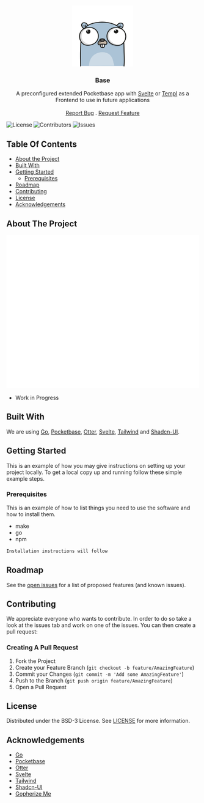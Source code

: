 <br/>
<p align="center">
  <a href="https://github.com/yzaimoglu/base">
    <img src=".github/images/logo.png" alt="Logo" width="160" height="160">
  </a>

  <h3 align="center">Base</h3>

  <p align="center">
    A preconfigured extended Pocketbase app with <a href="https://github.com/yzaimoglu/base/tree/svelte">Svelte</a> or <a href="https://github.com/yzaimoglu/base/tree/templ">Templ</a> as a Frontend to use in future applications
    <br/>
    <br/>
    <a href="https://github.com/yzaimoglu/base/issues">Report Bug</a>
    .
    <a href="https://github.com/yzaimoglu/base/issues">Request Feature</a>
  </p>
</p>

![License](https://img.shields.io/github/license/yzaimoglu/base) ![Contributors](https://img.shields.io/github/contributors/yzaimoglu/base?color=dark-green) ![Issues](https://img.shields.io/github/issues/yzaimoglu/base)

## Table Of Contents

* [About the Project](#about-the-project)
* [Built With](#built-with)
* [Getting Started](#getting-started)
  * [Prerequisites](#prerequisites)
* [Roadmap](#roadmap)
* [Contributing](#contributing)
* [License](#license)
* [Acknowledgements](#acknowledgements)

## About The Project

<img src=".github/images/screenshot.png" alt="Screenshot" width="600" height="400">

* Work in Progress

## Built With

We are using [Go](https://go.dev), [Pocketbase](https://pocketbase.io), [Otter](https://github.com/maypok86/otter), [Svelte](https://svelte.dev/), [Tailwind](https://tailwindcss.com/) and [Shadcn-UI](https://ui.shadcn.com/).

## Getting Started

This is an example of how you may give instructions on setting up your project locally.
To get a local copy up and running follow these simple example steps.

### Prerequisites

This is an example of how to list things you need to use the software and how to install them.

* make
* go 
* npm

```sh
Installation instructions will follow
```

## Roadmap

See the [open issues](https://github.com/yzaimoglu/base/issues) for a list of proposed features (and known issues).

## Contributing

We appreciate everyone who wants to contribute. In order to do so take a look at the issues tab and work on one of the issues. You can then create a pull request:

### Creating A Pull Request

1. Fork the Project
2. Create your Feature Branch (`git checkout -b feature/AmazingFeature`)
3. Commit your Changes (`git commit -m 'Add some AmazingFeature'`)
4. Push to the Branch (`git push origin feature/AmazingFeature`)
5. Open a Pull Request

## License

Distributed under the BSD-3 License. See [LICENSE](https://github.com/yzaimoglu/base/blob/master/LICENSE) for more information.

## Acknowledgements

* [Go](https://go.dev)
* [Pocketbase](https://pocketbase.io)
* [Otter](https://github.com/maypok86/otter)
* [Svelte](https://svelte.dev/)
* [Tailwind](https://tailwindcss.com/)
* [Shadcn-UI](https://ui.shadcn.com/)
* [Gopherize Me](https://gopherize.me/)
